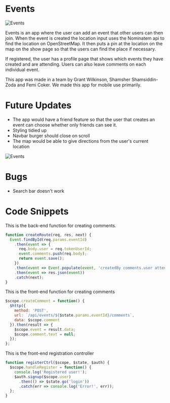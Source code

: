# Events

![Events](https://i.imgur.com/VusU94H.png)

Events is an app where the user can add an event that other users can then join. When the event is created the location input uses the Nominatem api to find the location on OpenStreetMap. It then puts a pin at the location on the map on the show page so that the users can find the place if necessary.

If registered, the user has a profile page that shows which events they have created and are attending. Users can also leave comments on each individual event.

This app was made in a team by Grant Wilkinson, Shamsher Shamsiddin-Zoda and Femi Coker. We made this app for mobile use primarily.

# Future Updates

* The app would have a friend feature so that the user that creates an event can choose whether only friends can see it.
* Styling tidied up
* Navbar burger should close on scroll
* The map would be able to give directions from the user's current location

![Events](https://i.imgur.com/iAy79Fn.png)

# Bugs

* Search bar doesn't work

# Code Snippets

This is the back-end function for creating comments.

```javascript
function createRoute(req, res, next) {
  Event.findById(req.params.eventId)
    .then(event => {
      req.body.user = req.tokenUserId;
      event.comments.push(req.body);
      return event.save();
    })
    .then(event => Event.populate(event, 'createdBy comments.user attendees.attendee'))
    .then(event => res.json(event))
    .catch(next);
}
```

This is the front-end function for creating comments

```javascript
$scope.createComment = function() {
  $http({
    method: 'POST',
    url: `/api/events/${$state.params.eventId}/comments`,
    data: $scope.comment
  }).then(result => {
    $scope.event = result.data;
    $scope.comment.text = null;
  });
};
```

This is the front-end registration controller

```javascript
function registerCtrl($scope, $state, $auth) {
  $scope.handleRegister = function() {
    console.log('Registered user!');
    $auth.signup($scope.user)
      .then(() => $state.go('login'))
      .catch(err => console.log('Error!', err));
  };
}
```
